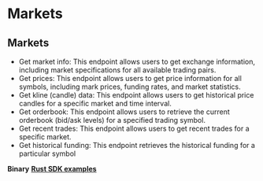 # Markets

## Markets

* Get market info: This endpoint allows users to get exchange information, including market specifications for all available trading pairs.
* Get prices: This endpoint allows users to get price information for all symbols, including mark prices, funding rates, and market statistics.
* Get kline (candle) data: This endpoint allows users to get historical price candles for a specific market and time interval.
* Get orderbook: This endpoint allows users to retrieve the current orderbook (bid/ask levels) for a specified trading symbol.
* Get recent trades: This endpoint allows users to get recent trades for a specific market.
* Get historical funding: This endpoint retrieves the historical funding for a particular symbol

**Binary** [**Rust SDK examples**](../../../src/bin/info.rs)
